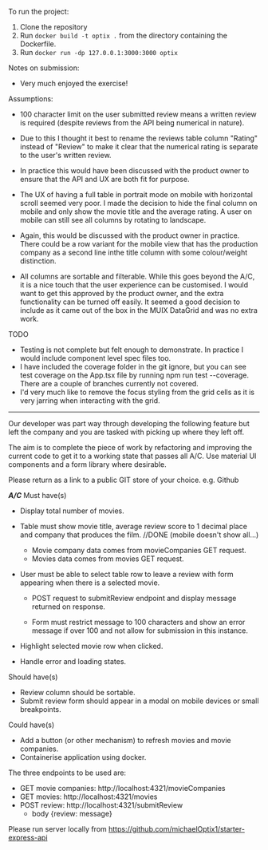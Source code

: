 To run the project:

1. Clone the repository
2. Run `docker build -t optix .` from the directory containing the Dockerfile.
3. Run `docker run -dp 127.0.0.1:3000:3000 optix`

Notes on submission:

- Very much enjoyed the exercise!

Assumptions:

- 100 character limit on the user submitted review means a written review is required (despite reviews from the API being numerical in nature).
- Due to this I thought it best to rename the reviews table column "Rating" instead of "Review" to make it clear that the numerical rating is separate to the user's written review.
- In practice this would have been discussed with the product owner to ensure that the API and UX are both fit for purpose.

- The UX of having a full table in portrait mode on mobile with horizontal scroll seemed very poor. I made the decision to hide the final column on mobile and only show the movie title and the average rating. A user on mobile can still see all columns by rotating to landscape.
- Again, this would be discussed with the product owner in practice. There could be a row variant for the mobile view that has the production company as a second line inthe title column with some colour/weight distinction.

- All columns are sortable and filterable. While this goes beyond the A/C, it is a nice touch that the user experience can be customised. I would want to get this approved by the product owner, and the extra functionality can be turned off easily. It seemed a good decision to include as it came out of the box in the MUIX DataGrid and was no extra work.

TODO

- Testing is not complete but felt enough to demonstrate. In practice I would include component level spec files too.
- I have included the coverage folder in the git ignore, but you can see test coverage on the App.tsx file by running npm run test --coverage. There are a couple of branches currently not covered.
- I'd very much like to remove the focus styling from the grid cells as it is very jarring when interacting with the grid.

---

Our developer was part way through developing the following feature but left the company and you are tasked with picking up where they left off.

The aim is to complete the piece of work by refactoring and improving the current code to get it to a working state that passes all A/C. Use material UI components and a form library where desirable.

Please return as a link to a public GIT store of your choice. e.g. Github

**_A/C_**
Must have(s)

- Display total number of movies.
- Table must show movie title, average review score to 1 decimal place and company that produces the film. //DONE (mobile doesn't show all...)

  - Movie company data comes from movieCompanies GET request.
  - Movies data comes from movies GET request.

- User must be able to select table row to leave a review with form appearing when there is a selected movie.

  - POST request to submitReview endpoint and display message returned on response.

  - Form must restrict message to 100 characters and show an error message if over 100 and not allow for submission in this instance.

- Highlight selected movie row when clicked.
- Handle error and loading states.

Should have(s)

- Review column should be sortable.
- Submit review form should appear in a modal on mobile devices or small breakpoints.

Could have(s)

- Add a button (or other mechanism) to refresh movies and movie companies.
- Containerise application using docker.

The three endpoints to be used are:

- GET movie companies: http://localhost:4321/movieCompanies
- GET movies: http://localhost:4321/movies
- POST review: http://localhost:4321/submitReview
  - body {review: message}

Please run server locally from https://github.com/michaelOptix1/starter-express-api
